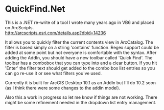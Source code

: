 QuickFind.Net
=============

This is a .NET re-write of a tool I wrote many years ago in VB6 and placed on ArcScripts.  
http://arcscripts.esri.com/details.asp?dbid=14236

It allows you to quickly filter the current contents view in ArcCatalog.   The filter is based simply on a string 'contains' function.  Regex support could be added at some point but not everyone is comfortable with the syntax.
After adding the AddIn, you should have a new toolbar called 'Quick Find'.  The toolbar has a combobox that you can type into and a clear button.  If you hit 'Enter' the filter text should get added to the combo box list entries so you can go re-use it or see what filters you've used.

Currently it is built for ArcGIS Desktop 10.1 as an AddIn but I'll do 10.2 soon (as I think there were some changes to the addin model).

Also this a work in progress so let me know if things are not working.  There might be some refinement needed in the dropdown list entry management.
